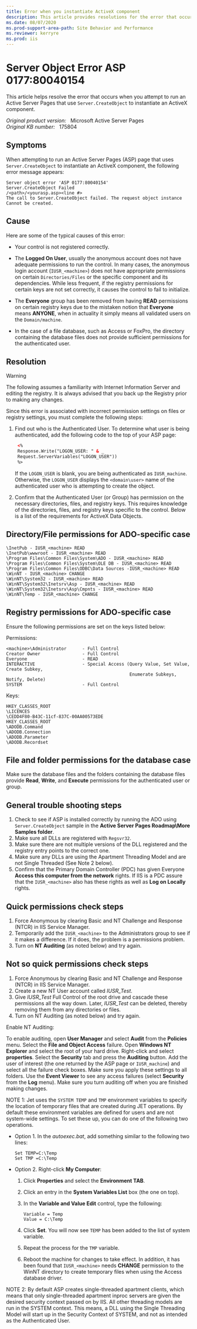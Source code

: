 ```yaml
---
title: Error when you instantiate ActiveX component 
description: This article provides resolutions for the error that occurs when you attempt to run an Active Server Pages that use Server.CreateObject to instantiate an ActiveX component.
ms.date: 08/07/2020
ms.prod-support-area-path: Site Behavior and Performance
ms.reviewer: kerryre
ms.prod: iis
---
```

# Server Object Error ASP 0177:80040154

This article helps resolve the error that occurs when you attempt to run an Active Server Pages that use `Server.CreateObject` to instantiate an ActiveX component.

_Original product version:_ &nbsp; Microsoft Active Server Pages  
_Original KB number:_ &nbsp; 175804

## Symptoms

When attempting to run an Active Server Pages (ASP) page that uses `Server.CreateObject` to instantiate an ActiveX component, the following error message appears:

```console
Server object error 'ASP 0177:80040154'
Server.CreateObject Failed
/<path>/<yourasp.asp><line #>
The call to Server.CreateObject failed. The request object instance Cannot be created.
```

## Cause

Here are some of the typical causes of this error:

- Your control is not registered correctly.

- The **Logged On User**, usually the anonymous account does not have adequate permissions to run the control. In many cases, the anonymous login account (`IUSR_<machine>`) does not have appropriate permissions on certain `Directories/Files` or the specific component and its dependencies. While less frequent, if the registry permissions for certain keys are not set correctly, it causes the control to fail to initialize.

- The **Everyone** group has been removed from having **READ** permissions on certain registry keys due to the mistaken notion that **Everyone** means **ANYONE**, when in actuality it simply means all validated users on the `Domain/machine`.

- In the case of a file database, such as Access or FoxPro, the directory containing the database files does not provide sufficient permissions for the authenticated user.

## Resolution

> [!WARNING]
> The following assumes a familiarity with Internet Information Server and editing the registry. It is always advised that you back up the Registry prior to making any changes.

Since this error is associated with incorrect permission settings on files or registry settings, you must complete the following steps:

1. Find out who is the Authenticated User. To determine what user is being authenticated, add the following code to the top of your ASP page:

    ```aspx
     <%
     Response.Write("LOGON_USER: " & _
     Request.ServerVariables("LOGON_USER"))
     %>
    ```

    If the `LOGON_USER` is blank, you are being authenticated as `IUSR_machine`. Otherwise, the `LOGON_USER` displays the `<domain\user>` name of the authenticated user who is attempting to create the object.

2. Confirm that the Authenticated User (or Group) has permission on the necessary directories, files, and registry keys. This requires knowledge of the directories, files, and registry keys specific to the control. Below is a list of the requirements for ActiveX Data Objects.

## Directory/File permissions for ADO-specific case

```console
\InetPub - IUSR_<machine> READ
\InetPub\wwwroot - IUSR_<machine> READ
\Program Files\Common Files\System\ADO - IUSR_<machine> READ
\Program Files\Common Files\System\OLE DB - IUSR_<machine> READ
\Program Files\Common Files\ODBC\Data Sources -IUSR_<machine> READ
\WinNT - IUSR_<machine> CHANGE
\WinNT\System32 - IUSR_<machine> READ
\WinNT\System32\Inetsrv\Asp - IUSR_<machine> READ
\WinNT\System32\Inetsrv\Asp\Cmpnts - IUSR_<machine> READ
\WinNT\Temp - IUSR_<machine> CHANGE
```

## Registry permissions for ADO-specific case

Ensure the following permissions are set on the keys listed below:

Permissions:

```console
<machine>\Administrator      - Full Control  
Creator Owner                - Full Control  
Everyone                     - READ  
INTERACTIVE                  - Special Access (Query Value, Set Value, Create Subkey,
                                               Enumerate Subkeys, Notify, Delete)  
SYSTEM                       - Full Control
```

Keys:

```console
HKEY_CLASSES_ROOT
\LICENCES
\CEDD4F80-B43C-11cf-837C-00AA00573EDE
HKEY_CLASSES_ROOT
\ADODB.Command
\ADODB.Connection
\ADODB.Parameter
\ADODB.Recordset
```

## File and folder permissions for the database case

Make sure the database files and the folders containing the database files provide **Read**, **Write**, and **Execute** permissions for the authenticated user or group.

## General trouble shooting steps

1. Check to see if ASP is installed correctly by running the ADO using `Server.CreateObject` sample in the **Active Server Pages Roadmap\More Samples folder**.
2. Make sure all DLLs are registered with `Regsvr32`.
3. Make sure there are not multiple versions of the DLL registered and the registry entry points to the correct one.
4. Make sure any DLLs are using the Apartment Threading Model and are not Single Threaded (See Note 2 below).
5. Confirm that the Primary Domain Controller (PDC) has given Everyone **Access this computer from the network** rights. If IIS is a PDC assure that the `IUSR_<machine>` also has these rights as well as **Log on Locally** rights.

## Quick permissions check steps

1. Force Anonymous by clearing Basic and NT Challenge and Response (NTCR) in IIS Service Manager.
2. Temporarily add the `IUSR_<machine>` to the Administrators group to see if it makes a difference. If it does, the problem is a permissions problem.
3. Turn on **NT Auditing** (as noted below) and try again.

## Not so quick permissions check steps

1. Force Anonymous by clearing Basic and NT Challenge and Response (NTCR) in IIS Service Manager.
2. Create a new NT User account called *IUSR_Test*.
3. Give *IUSR_Test* Full Control of the root drive and cascade these permissions all the way down. Later, *IUSR_Test* can be deleted, thereby removing them from any directories or files.
4. Turn on NT Auditing (as noted below) and try again.

Enable NT Auditing:

To enable auditing, open **User Manager** and select **Audit** from the **Policies** menu. Select the **File and Object Access** failure. Open **Windows NT Explorer** and select the root of your hard drive. Right-click and select **properties**. Select the **Security** tab and press the **Auditing** button. Add the user of interest (the one returned by the ASP page or `IUSR_machine`) and select all the failure check boxes. Make sure you apply these settings to all folders. Use the **Event Viewer** to see any access failures (select **Security** from the **Log** menu). Make sure you turn auditing off when you are finished making changes.

NOTE 1: Jet uses the `SYSTEM TEMP` and `TMP` environment variables to specify the location of temporary files that are created during JET operations. By default these environment variables are defined for users and are not system-wide settings. To set these up, you can do one of the following two operations.

- Option 1. In the *autoexec.bat*, add something similar to the following two lines:

    ```dos
    Set TEMP=C:\Temp
    Set TMP =C:\Temp
    ```

- Option 2. Right-click **My Computer**:

    1. Click **Properties** and select the **Environment TAB**.
    2. Click an entry in the **System Variables List** box (the one on top).
    3. In the **Variable and Value Edit** control, type the following:

        ```dos
        Variable = Temp
        Value = C:\Temp
        ```

    4. Click **Set**. You will now see `TEMP` has been added to the list of system variable.
    5. Repeat the process for the `TMP` variable.
    6. Reboot the machine for changes to take effect. In addition, it has been found that `IUSR_<machine>` needs **CHANGE** permission to the WinNT directory to create temporary files when using the Access database driver.

NOTE 2: By default ASP creates single-threaded apartment clients, which means that only single-threaded apartment inproc servers are given the desired security context passed on by IIS. All other threading models are run in the SYSTEM context. This means, a DLL using the Single Threading Model will start up in the Security Context of SYSTEM, and not as intended as the Authenticated User.
